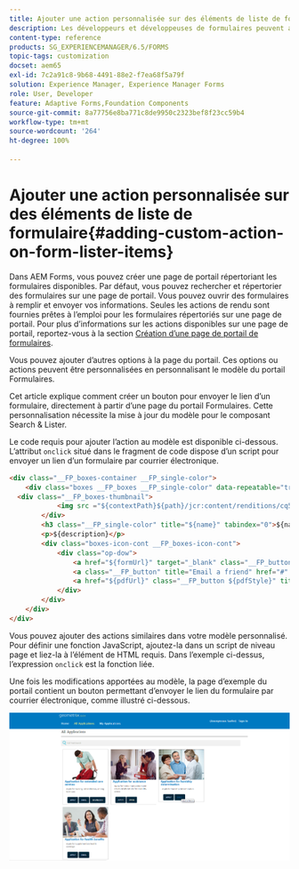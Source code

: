```yaml
---
title: Ajouter une action personnalisée sur des éléments de liste de formulaire
description: Les développeurs et développeuses de formulaires peuvent ajouter d’autres actions à la liste des formulaires sur la page du portail Formulaires. Par défaut, la liste des formulaires vous permet d’accéder au formulaire, de le remplir et de l’envoyer.
content-type: reference
products: SG_EXPERIENCEMANAGER/6.5/FORMS
topic-tags: customization
docset: aem65
exl-id: 7c2a91c8-9b68-4491-88e2-f7ea68f5a79f
solution: Experience Manager, Experience Manager Forms
role: User, Developer
feature: Adaptive Forms,Foundation Components
source-git-commit: 8a77756e8ba771c8de9950c2323bef8f23cc59b4
workflow-type: tm+mt
source-wordcount: '264'
ht-degree: 100%

---
```


# Ajouter une action personnalisée sur des éléments de liste de formulaire{#adding-custom-action-on-form-lister-items}

Dans AEM Forms, vous pouvez créer une page de portail répertoriant les formulaires disponibles. Par défaut, vous pouvez rechercher et répertorier des formulaires sur une page de portail. Vous pouvez ouvrir des formulaires à remplir et envoyer vos informations. Seules les actions de rendu sont fournies prêtes à l’emploi pour les formulaires répertoriés sur une page de portail. Pour plus d’informations sur les actions disponibles sur une page de portail, reportez-vous à la section [Création d’une page de portail de formulaires](../../forms/using/creating-form-portal-page.md). 

Vous pouvez ajouter d’autres options à la page du portail. Ces options ou actions peuvent être personnalisées en personnalisant le modèle du portail Formulaires.

Cet article explique comment créer un bouton pour envoyer le lien d’un formulaire, directement à partir d’une page du portail Formulaires. Cette personnalisation nécessite la mise à jour du modèle pour le composant Search &amp; Lister.

Le code requis pour ajouter l’action au modèle est disponible ci-dessous. L’attribut `onclick` situé dans le fragment de code dispose d’un script pour envoyer un lien d’un formulaire par courrier électronique.

```html
<div class="__FP_boxes-container __FP_single-color">
    <div class="boxes __FP_boxes __FP_single-color" data-repeatable="true">
  <div class="__FP_boxes-thumbnail">
            <img src ="${contextPath}${path}/jcr:content/renditions/cq5dam.thumbnail.319.319.png">
        </div>
        <h3 class="__FP_single-color" title="${name}" tabindex="0">${name}</h3>
        <p>${description}</p>
        <div class="boxes-icon-cont __FP_boxes-icon-cont">
            <div class="op-dow">
                <a href="${formUrl}" target="_blank" class="__FP_button ${htmlStyle}" title="${config-htmlLinkText}">Apply</a>
                <a class="__FP_button" title="Email a friend" href="#" onclick="javascript:window.location=&apos;mailto:?subject=Interesting information&body=I thought you might find {name} form helpful :  &apos;+window.location.protocol+window.location.host+&apos;${formUrl}&apos; ;">Email</a>
                <a href="${pdfUrl}" class="__FP_button ${pdfStyle}" title="${config-pdfLinkText}">Download</a>
            </div>
        </div>
    </div>
</div>
```

Vous pouvez ajouter des actions similaires dans votre modèle personnalisé. Pour définir une fonction JavaScript, ajoutez-la dans un script de niveau page et liez-la à l’élément de HTML requis. Dans l’exemple ci-dessus, l’expression `onclick` est la fonction liée.

Une fois les modifications apportées au modèle, la page d’exemple du portail contient un bouton permettant d’envoyer le lien du formulaire par courrier électronique, comme illustré ci-dessous.

![email](assets/email.png)
